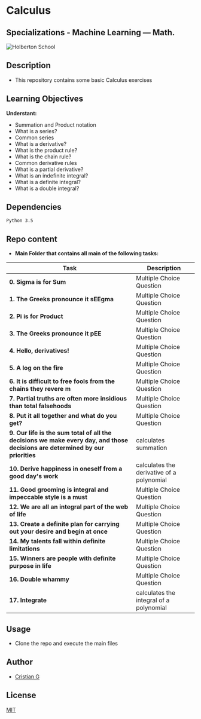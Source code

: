 # Calculus

## Specializations - Machine Learning ― Math.

![Holberton School](https://holbertonintranet.s3.amazonaws.com/uploads/medias/2018/9/843c4172ce8623cf3f29.png?X-Amz-Algorithm=AWS4-HMAC-SHA256&X-Amz-Credential=AKIARDDGGGOUWMNL5ANN%2F20210209%2Fus-east-1%2Fs3%2Faws4_request&X-Amz-Date=20210209T201943Z&X-Amz-Expires=86400&X-Amz-SignedHeaders=host&X-Amz-Signature=92a91aa168e718d2493d199e8650f44bc9b7cf2b5c2d165f8b998d5830fa8365)

## Description

* This repository contains some basic Calculus exercises

## Learning Objectives

**Understant:**

* Summation and Product notation
* What is a series?
* Common series
* What is a derivative?
* What is the product rule?
* What is the chain rule?
* Common derivative rules
* What is a partial derivative?
* What is an indefinite integral?
* What is a definite integral?
* What is a double integral?


## Dependencies
```
Python 3.5
```
## Repo content

* **Main Folder that contains all main of the following tasks:**

| Task | Description |
| --- | --- |
|**0. Sigma is for Sum** | Multiple Choice Question
|**1. The Greeks pronounce it sEEgma** | Multiple Choice Question
|**2. Pi is for Product** | Multiple Choice Question
|**3. The Greeks pronounce it pEE** | Multiple Choice Question
|**4. Hello, derivatives!** | Multiple Choice Question
|**5. A log on the fire** | Multiple Choice Question
|**6. It is difficult to free fools from the chains they revere m** | Multiple Choice Question
|**7. Partial truths are often more insidious than total falsehoods** | Multiple Choice Question
|**8. Put it all together and what do you get?** | Multiple Choice Question
|**9. Our life is the sum total of all the decisions we make every day, and those decisions are determined by our priorities** | calculates summation
|**10. Derive happiness in oneself from a good day's work** | calculates the derivative of a polynomial
|**11. Good grooming is integral and impeccable style is a must** | Multiple Choice Question
|**12. We are all an integral part of the web of life** | Multiple Choice Question
|**13. Create a definite plan for carrying out your desire and begin at once** | Multiple Choice Question
|**14. My talents fall within definite limitations** | Multiple Choice Question
|**15. Winners are people with definite purpose in life** | Multiple Choice Question
|**16. Double whammy** | Multiple Choice Question
|**17. Integrate** | calculates the integral of a polynomial

## Usage
* Clone the repo and execute the main files
## Author
- [Cristian G](https://github.com/cristian-fg)

## License
[MIT](https://choosealicense.com/licenses/mit/)
